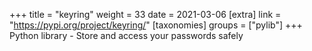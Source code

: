 +++
title = "keyring"
weight = 33
date = 2021-03-06
[extra]
link = "https://pypi.org/project/keyring/"
[taxonomies]
groups = ["pylib"]
+++
Python library - Store and access your passwords safely

